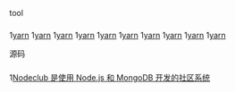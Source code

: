 tool
###
1[yarn](https://github.com/yarnpkg/yarn)
1[yarn](https://github.com/yarnpkg/yarn)
1[yarn](https://github.com/yarnpkg/yarn)
1[yarn](https://github.com/yarnpkg/yarn)
1[yarn](https://github.com/yarnpkg/yarn)
1[yarn](https://github.com/yarnpkg/yarn)
1[yarn](https://github.com/yarnpkg/yarn)
1[yarn](https://github.com/yarnpkg/yarn)
1[yarn](https://github.com/yarnpkg/yarn)
1[yarn](https://github.com/yarnpkg/yarn)

源码
###
1[Nodeclub 是使用 Node.js 和 MongoDB 开发的社区系统](https://github.com/cnodejs/nodeclub)<br/>
